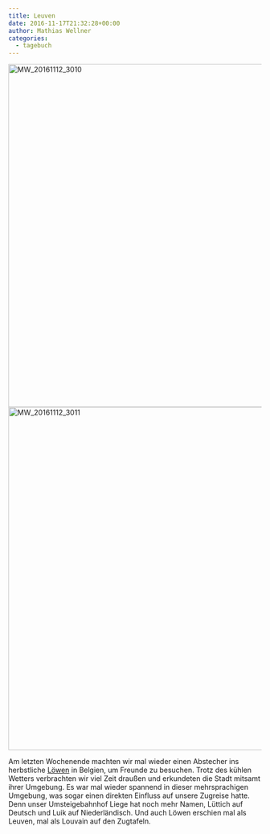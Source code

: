 ```yaml
---
title: Leuven
date: 2016-11-17T21:32:28+00:00
author: Mathias Wellner
categories:
  - tagebuch
---
```

<a data-flickr-embed="true"  href="https://www.flickr.com/photos/mwellner/32754128800/in/dateposted-public/" title="MW_20161112_3010">
  <img src="https://c1.staticflickr.com/4/3728/32754128800_d64578bd95_b.jpg" width="1024" height="683" alt="MW_20161112_3010">
</a>
<a data-flickr-embed="true"  href="https://www.flickr.com/photos/mwellner/32754124680/in/dateposted-public/" title="MW_20161112_3011">
  <img src="https://c1.staticflickr.com/4/3790/32754124680_fe6a49bb51_b.jpg" width="1024" height="683" alt="MW_20161112_3011">
</a>
<script async src="//embedr.flickr.com/assets/client-code.js" charset="utf-8"></script>

Am letzten Wochenende machten wir mal wieder einen Abstecher ins herbstliche <a href="https://de.wikipedia.org/wiki/L%C3%B6wen" target="_blank">Löwen</a> in Belgien, um Freunde zu besuchen. Trotz des kühlen Wetters verbrachten wir viel Zeit draußen und erkundeten die Stadt mitsamt ihrer Umgebung. Es war mal wieder spannend in dieser mehrsprachigen Umgebung, was sogar einen direkten Einfluss auf unsere Zugreise hatte. Denn unser Umsteigebahnhof Liege hat noch mehr Namen, Lüttich auf Deutsch und Luik auf Niederländisch. Und auch Löwen erschien mal als Leuven, mal als Louvain auf den Zugtafeln. 

